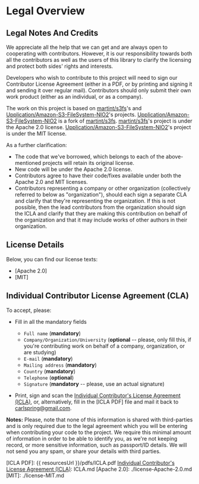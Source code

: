 # Legal Overview

## Legal Notes And Credits

We appreciate all the help that we can get and are always open to cooperating with contributors. However, it is our
responsibility towards both all the contributors as well as the users of this library to clarify the licensing and
protect both sides' rights and interests.

Developers who wish to contribute to this project will need to sign our Contributor License Agreement (either in a PDF,
or by printing and signing it and sending it over regular mail). Contributors should only submit their own work product
(either as an individual, or as a company).

The work on this project is based on [martint/s3fs]'s and [Upplication/Amazon-S3-FileSystem-NIO2]'s projects.
[Upplication/Amazon-S3-FileSystem-NIO2] is a fork of [martint/s3fs].
[martint/s3fs]'s project is under the Apache 2.0 license.
[Upplication/Amazon-S3-FileSystem-NIO2]'s project is under the MIT license.

As a further clarification:

* The code that we've borrowed, which belongs to each of the above-mentioned projects will retain its original license.
* New code will be under the Apache 2.0 license.
* Contributors agree to have their code/fixes available under both the Apache 2.0 and MIT licenses.
* Contributors representing a company or other organization (collectively referred to below as "organization"), should
  each sign a separate CLA and clarify that they're representing the organization. If this is not possible, then the
  lead contributors from the organization should sign the ICLA and clarify that they are making this contribution on
  behalf of the organization and that it may include works of other authors in their organization.

## License Details

Below, you can find our license texts:

* [Apache 2.0]
* [MIT]

## Individual Contributor License Agreement (CLA)

To accept, please:

* Fill in all the mandatory fields

  * `Full name` (**mandatory**)
  * `Company/Organization/University` (**optional** -- please, only fill this, if you're contributing work on behalf of
     a company, organization, or are studying)
  * `E-mail` (**mandatory**)
  * `Mailing address` (**mandatory**)
  * `Country` (**mandatory**)
  * `Telephone` (**optional**)
  * `Signature` (**mandatory** -- please, use an actual signature)

* Print, sign and scan the [Individual Contributor's License Agreement (ICLA)], or, alternatively, fill in the
  [ICLA PDF] file and mail it back to [carlspring@gmail.com](mailto:carlspring@gmail.com).

**Notes:** Please, note that none of this information is shared with third-parties and is only required due to the legal
agreement which you will be entering when contributing your code to the project. We require this minimal amount of
information in order to be able to identify you, as we're not keeping record, or more sensitive information, such as
passport/ID details. We will not send you any spam, or share your details with third parties.

<!--  Please keep the empty line above! -->
[martint/s3fs]: https://github.com/martint/s3fs
[Upplication/Amazon-S3-FileSystem-NIO2]: https://github.com/Upplication/Amazon-S3-FileSystem-NIO2
[Individual Contributor's License Agreement (ICLA)]: ICLA.md
[ICLA PDF]: {{ resourcesUrl }}/pdfs/ICLA.pdf
[Individual Contributor's License Agreement (ICLA)]: ICLA.md
[Apache 2.0]: ./license-Apache-2.0.md
[MIT]: ./license-MIT.md
<!-- Please keep the empty line below! -->
